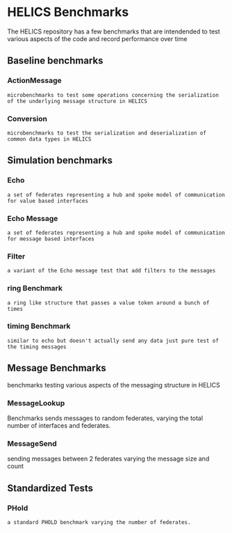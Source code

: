 # HELICS Benchmarks

The HELICS repository has a few benchmarks that are intendended to test various aspects of the code and record performance over time

## Baseline benchmarks

### ActionMessage
    microbenchmarks to test some operations concerning the serialization of the underlying message structure in HELICS
    
### Conversion
    microbenchmarks to test the serialization and deserialization of common data types in HELICS
    
## Simulation benchmarks

### Echo
    a set of federates representing a hub and spoke model of communication for value based interfaces
    
### Echo Message
    a set of federates representing a hub and spoke model of communication for message based interfaces
    
### Filter
    a variant of the Echo message test that add filters to the messages
    
### ring Benchmark 
    a ring like structure that passes a value token around a bunch of times
    
### timing Benchmark
    similar to echo but doesn't actually send any data just pure test of the timing messages
    
## Message Benchmarks
benchmarks testing various aspects of the messaging structure in HELICS

### MessageLookup
Benchmarks sends messages to random federates, varying the total number of interfaces and federates.

### MessageSend
sending messages between 2 federates varying the message size and count

## Standardized Tests

### PHold
    a standard PHOLD benchmark varying the number of federates.  
